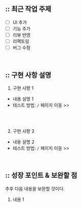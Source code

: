 ## :: 최근 작업 주제

- [ ] UI 추가
- [ ] 기능 추가
- [ ] 리뷰 반영
- [ ] 리팩토링
- [ ] 버그 수정

<br />

## :: 구현 사항 설명

1. 구현 사항 1

- 내용 설명 1
- 테스트 방법: `/` 페이지 이동 >>

<br />
<br />

2. 구현 사항 2

- 내용 설명 2
- 테스트 방법: `/` 페이지 이동 >>

<br />

## :: 성장 포인트 & 보완할 점

추후 다음 내용을 보완할 것이다.

1. 내용 1
